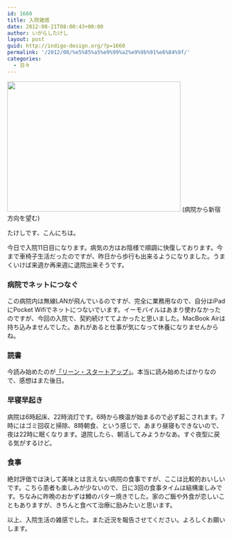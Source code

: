 ```yaml
---
id: 1660
title: 入院雑感
date: 2012-08-21T08:00:43+00:00
author: いがらしたけし
layout: post
guid: http://indigo-design.org/?p=1660
permalink: '/2012/08/%e5%85%a5%e9%99%a2%e9%9b%91%e6%84%9f/'
categories:
  - 日々
---
```

<a href="https://picasaweb.google.com/lh/photo/-L0KvBmlSy3asY9gFQ-224MMdmG3sWMzKwIS7SePuSg?feat=embedwebsite"><img src="https://lh4.googleusercontent.com/-1B5KGxPbd2M/UDF2JctpGdI/AAAAAAAAAdA/6yn50DNZJ5I/s400/IMG_0128.JPG" height="300" width="400" /></a>
(病院から新宿方向を望む)

たけしです、こんにちは。

今日で入院11日目になります。病気の方はお陰様で順調に快復しております。今まで車椅子生活だったのですが、昨日から歩行も出来るようになりました。うまくいけば来週か再来週に退院出来そうです。

<h3>病院でネットにつなぐ</h3>

この病院内は無線LANが飛んでいるのですが、完全に業務用なので、自分はiPadにPocket Wifiでネットにつないでいます。イーモバイルはあまり使わなかったのですが、今回の入院で、契約続けててよかったと思いました。MacBook Airは持ち込みませんでした。あれがあると仕事が気になって休養になりませんからね。

<h3>読書</h3>

今読み始めたのが<a href="http://www.amazon.co.jp/dp/4822248976">「リーン・スタートアップ」</a>。本当に読み始めたばかりなので、感想はまた後日。

<h3>早寝早起き</h3>

病院は6時起床、22時消灯です。6時から検温が始まるので必ず起こされます。7時にはゴミ回収と掃除、8時朝食、という感じで、あまり昼寝もできないので、夜は22時に眠くなります。退院したら、朝活してみようかなあ。すぐ夜型に戻る気がするけど。

<h3>食事</h3>

絶対評価では決して美味とは言えない病院の食事ですが、ここは比較的おいしいです。こちら患者も楽しみが少ないので、日に3回の食事タイムは結構楽しみです。ちなみに昨晩のおかずは鱒のバター焼きでした。家のご飯や外食が恋しいこともありますが、きちんと食べて治療に励みたいと思います。

以上、入院生活の雑感でした。また近況を報告させてください。よろしくお願いします。
